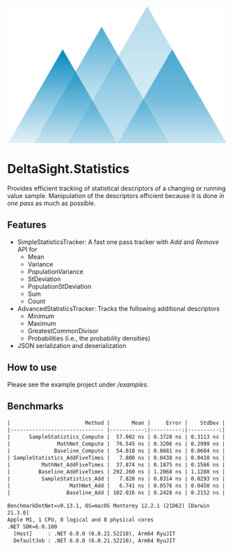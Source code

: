 ![DeltaSight](https://github.com/bt-88/deltasight-statistics/blob/master/images/icon.png)

# DeltaSight.Statistics
Provides efficient tracking of statistical descriptors of a changing or running value sample.
Manipulation of the descriptors efficient because it is done *in one pass* as much as possible.

## Features
* SimpleStatisticsTracker: A fast one pass tracker with *Add* and *Remove* API for
   - Mean
   - Variance
   - PopulationVariance
   - StDeviation
   - PopulationStDeviation
   - Sum
   - Count
* AdvancedStatisticsTracker: Tracks the following additional descriptors
   - Minimum
   - Maximum
   - GreatestCommonDivisor
   - Probabilities (i.e., the probability densities)
* JSON serialization and deserialization

## How to use
Please see the example project under */examples*.
## Benchmarks
```
|                        Method |       Mean |     Error |    StdDev |
|------------------------------ |-----------:|----------:|----------:|
|      SampleStatistics_Compute |  57.002 ns | 0.3728 ns | 0.3113 ns |
|               MathNet_Compute |  76.545 ns | 0.3206 ns | 0.2999 ns |
|              Baseline_Compute |  54.018 ns | 0.0681 ns | 0.0604 ns |
| SampleStatistics_AddFiveTimes |   7.800 ns | 0.0438 ns | 0.0410 ns |
|          MathNet_AddFiveTimes |  37.874 ns | 0.1875 ns | 0.1566 ns |
|         Baseline_AddFiveTimes | 292.260 ns | 1.2068 ns | 1.1288 ns |
|          SampleStatistics_Add |   7.828 ns | 0.0314 ns | 0.0293 ns |
|                   MathNet_Add |   6.741 ns | 0.0576 ns | 0.0450 ns |
|                  Baseline_Add | 102.016 ns | 0.2428 ns | 0.2152 ns |
```
```
BenchmarkDotNet=v0.13.1, OS=macOS Monterey 12.2.1 (21D62) [Darwin 21.3.0]
Apple M1, 1 CPU, 8 logical and 8 physical cores
.NET SDK=6.0.100
  [Host]     : .NET 6.0.0 (6.0.21.52210), Arm64 RyuJIT
  DefaultJob : .NET 6.0.0 (6.0.21.52210), Arm64 RyuJIT
```
